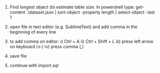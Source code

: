 1) Find longest object (to estimate table size. In powershell type:
    get-content .\dataset.json | sort-object -property length | select-object -last 1

2) open file in text editor (e.g. SublimeText) and add comma in the beginning of every line

3) to add comma on editor: 
	 i)   Ctrl + A
	 ii)  Ctrl + Shift + L 
	 iii) press left arrow on keyboard (<-)
	 iv)	 press comma (,)

4) save file

5) continue with import.sql
